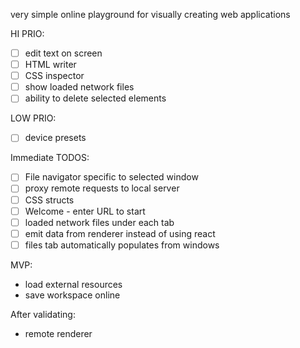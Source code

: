 very simple online playground for visually creating web applications

HI PRIO:

- [ ] edit text on screen
- [ ] HTML writer
- [ ] CSS inspector
- [ ] show loaded network files
- [ ] ability to delete selected elements

LOW PRIO:

- [ ] device presets

Immediate TODOS:

- [ ] File navigator specific to selected window
- [ ] proxy remote requests to local server
- [ ] CSS structs
- [ ] Welcome - enter URL to start
- [ ] loaded network files under each tab
- [ ] emit data from renderer instead of using react
- [ ] files tab automatically populates from windows

MVP:

- load external resources
- save workspace online

After validating:

- remote renderer
